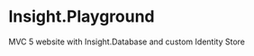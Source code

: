 Insight.Playground
==================

MVC 5 website with Insight.Database and custom Identity Store
